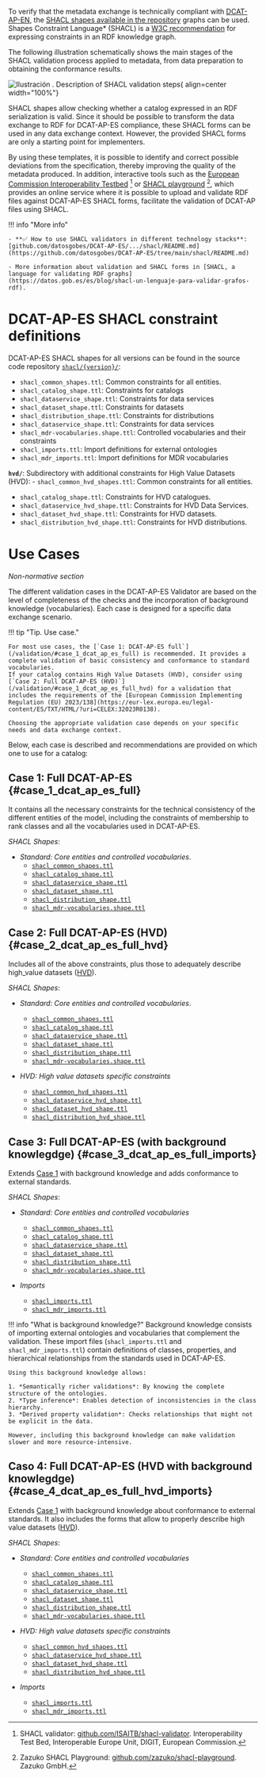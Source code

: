 To verify that the metadata exchange is technically compliant with [DCAT-AP-EN](/), the [SHACL shapes available in the repository](https://github.com/datosgobes/DCAT-AP-ES/tree/main/shacl/) graphs can be used. Shapes Constraint Language* (SHACL) is a [W3C recommendation](https://www.w3.org/TR/shacl/]) for expressing constraints in an RDF knowledge graph. 

The following illustration schematically shows the main stages of the SHACL validation process applied to metadata, from data preparation to obtaining the conformance results.

![](img/dge_shacl.en.drawio "Ilustración . Description of SHACL validation steps"){ align=center width="100%"}

SHACL shapes allow checking whether a catalog expressed in an RDF serialization is valid. Since it should be possible to transform the data exchange to RDF for DCAT-AP-ES compliance, these SHACL forms can be used in any data exchange context. However, the provided SHACL forms are only a starting point for implementers.

By using these templates, it is possible to identify and correct possible deviations from the specification, thereby improving the quality of the metadata produced. In addition, interactive tools such as the [European Commission Interoperability Testbed](https://www.itb.ec.europa.eu/shacl/any/upload) [^1] or [SHACL playground](https://shacl-playground.zazuko.com/) [^2], which provides an online service where it is possible to upload and validate RDF files against DCAT-AP-ES SHACL forms, facilitate the validation of DCAT-AP files using SHACL.

!!! info "More info" 

    - **✅ How to use SHACL validators in different technology stacks**: [github.com/datosgobes/DCAT-AP-ES/.../shacl/README.md](https://github.com/datosgobes/DCAT-AP-ES/tree/main/shacl/README.md)

    - More information about validation and SHACL forms in [SHACL, a language for validating RDF graphs](https://datos.gob.es/es/blog/shacl-un-lenguaje-para-validar-grafos-rdf).

# DCAT-AP-ES SHACL constraint definitions
DCAT-AP-ES SHACL shapes for all versions can be found in the source code repository [`shacl/{version}/`](https://github.com/datosgobes/DCAT-AP-ES/tree/main/shacl/): 

- `shacl_common_shapes.ttl`: Common constraints for all entities.
- `shacl_catalog_shape.ttl`: Constraints for catalogs
- `shacl_dataservice_shape.ttl`: Constraints for data services
- `shacl_dataset_shape.ttl`: Constraints for datasets
- `shacl_distribution_shape.ttl`: Constraints for distributions
- `shacl_dataservice_shape.ttl`: Constraints for data services
- `shacl_mdr-vocabularies.shape.ttl`: Controlled vocabularies and their constraints
- `shacl_imports.ttl`: Import definitions for external ontologies
- `shacl_mdr_imports.ttl`: Import definitions for MDR vocabularies

**`hvd/`**: Subdirectory with additional constraints for High Value Datasets (HVD): - `shacl_common_hvd_shapes.ttl`: Common constraints for all entities.

- `shacl_catalog_shape.ttl`: Constraints for HVD catalogues.
- `shacl_dataservice_hvd_shape.ttl`: Constraints for HVD Data Services.
- `shacl_dataset_hvd_shape.ttl`: Constraints for HVD datasets.
- `shacl_distribution_hvd_shape.ttl`: Constraints for HVD distributions.

# Use Cases
*Non-normative section*

The different validation cases in the DCAT-AP-ES Validator are based on the level of completeness of the checks and the incorporation of background knowledge (vocabularies). Each case is designed for a specific data exchange scenario.

!!! tip "Tip. Use case."

    For most use cases, the [`Case 1: DCAT-AP-ES full`](/validation/#case_1_dcat_ap_es_full) is recommended. It provides a complete validation of basic consistency and conformance to standard vocabularies.
    If your catalog contains High Value Datasets (HVD), consider using [`Case 2: Full DCAT-AP-ES (HVD)`](/validation/#case_1_dcat_ap_es_full_hvd) for a validation that includes the requirements of the [European Commission Implementing Regulation (EU) 2023/138](https://eur-lex.europa.eu/legal-content/ES/TXT/HTML/?uri=CELEX:32023R0138).

    Choosing the appropriate validation case depends on your specific needs and data exchange context.

Below, each case is described and recommendations are provided on which one to use for a catalog:

## **Case 1: Full DCAT-AP-ES**  {#case_1_dcat_ap_es_full}
It contains all the necessary constraints for the technical consistency of the different entities of the model, including the constraints of membership to rank classes and all the vocabularies used in DCAT-AP-ES.

*SHACL Shapes*:

- *Standard: Core entities and controlled vocabularies*.
  - [`shacl_common_shapes.ttl`](https://datosgobes.github.io/DCAT-AP-ES/releases/1.0.0/shacl/1.0.0/shacl_common_shapes.ttl)
  - [`shacl_catalog_shape.ttl`](https://datosgobes.github.io/DCAT-AP-ES/releases/1.0.0/shacl/1.0.0/shacl_catalog_shape.ttl)
  - [`shacl_dataservice_shape.ttl`](https://datosgobes.github.io/DCAT-AP-ES/releases/1.0.0/shacl/1.0.0/shacl_dataservice_shape.ttl)
  - [`shacl_dataset_shape.ttl`](https://datosgobes.github.io/DCAT-AP-ES/releases/1.0.0/shacl/1.0.0/shacl_dataset_shape.ttl)
  - [`shacl_distribution_shape.ttl`](https://datosgobes.github.io/DCAT-AP-ES/releases/1.0.0/shacl/1.0.0/shacl_distribution_shape.ttl)
  - [`shacl_mdr-vocabularies.shape.ttl`](https://datosgobes.github.io/DCAT-AP-ES/releases/1.0.0/shacl/1.0.0/shacl_mdr-vocabularies.shape.ttl)

## **Case 2: Full DCAT-AP-ES (HVD)** {#case_2_dcat_ap_es_full_hvd}
Includes all of the above constraints, plus those to adequately describe high_value datasets ([HVD](/#high_value_datasets_high_value_datasets)).

*SHACL Shapes*: 

- *Standard: Core entities and controlled vocabularies*.
  - [`shacl_common_shapes.ttl`](https://datosgobes.github.io/DCAT-AP-ES/releases/1.0.0/shacl/1.0.0/shacl_common_shapes.ttl)
  - [`shacl_catalog_shape.ttl`](https://datosgobes.github.io/DCAT-AP-ES/releases/1.0.0/shacl/1.0.0/shacl_catalog_shape.ttl)
  - [`shacl_dataservice_shape.ttl`](https://datosgobes.github.io/DCAT-AP-ES/releases/1.0.0/shacl/1.0.0/shacl_dataservice_shape.ttl)
  - [`shacl_dataset_shape.ttl`](https://datosgobes.github.io/DCAT-AP-ES/releases/1.0.0/shacl/1.0.0/shacl_dataset_shape.ttl)
  - [`shacl_distribution_shape.ttl`](https://datosgobes.github.io/DCAT-AP-ES/releases/1.0.0/shacl/1.0.0/shacl_distribution_shape.ttl)
  - [`shacl_mdr-vocabularies.shape.ttl`](https://datosgobes.github.io/DCAT-AP-ES/releases/1.0.0/shacl/1.0.0/shacl_mdr-vocabularies.shape.ttl)

- *HVD: High value datasets specific constraints*
  - [`shacl_common_hvd_shapes.ttl`](https://datosgobes.github.io/DCAT-AP-ES/releases/1.0.0/shacl/1.0.0/hvd/shacl_common_hvd_shapes.ttl)
  - [`shacl_dataservice_hvd_shape.ttl`](https://datosgobes.github.io/DCAT-AP-ES/releases/1.0.0/shacl/1.0.0/hvd/shacl_dataservice_hvd_shape.ttl)
  - [`shacl_dataset_hvd_shape.ttl`](https://datosgobes.github.io/DCAT-AP-ES/releases/1.0.0/shacl/1.0.0/hvd/shacl_dataset_hvd_shape.ttl)
  - [`shacl_distribution_hvd_shape.ttl`](https://datosgobes.github.io/DCAT-AP-ES/releases/1.0.0/shacl/1.0.0/hvd/shacl_distribution_hvd_shape.ttl)


## **Case 3: Full DCAT-AP-ES (with background knowlegdge)**  {#case_3_dcat_ap_es_full_imports}
Extends [Case 1](validation/#case_1_dcat_ap_en_full) with background knowledge and adds conformance to external standards.

*SHACL Shapes*: 

- *Standard: Core entities and controlled vocabularies*
  - [`shacl_common_shapes.ttl`](https://datosgobes.github.io/DCAT-AP-ES/releases/1.0.0/shacl/1.0.0/shacl_common_shapes.ttl)
  - [`shacl_catalog_shape.ttl`](https://datosgobes.github.io/DCAT-AP-ES/releases/1.0.0/shacl/1.0.0/shacl_catalog_shape.ttl)
  - [`shacl_dataservice_shape.ttl`](https://datosgobes.github.io/DCAT-AP-ES/releases/1.0.0/shacl/1.0.0/shacl_dataservice_shape.ttl)
  - [`shacl_dataset_shape.ttl`](https://datosgobes.github.io/DCAT-AP-ES/releases/1.0.0/shacl/1.0.0/shacl_dataset_shape.ttl)
  - [`shacl_distribution_shape.ttl`](https://datosgobes.github.io/DCAT-AP-ES/releases/1.0.0/shacl/1.0.0/shacl_distribution_shape.ttl)
  - [`shacl_mdr-vocabularies.shape.ttl`](https://datosgobes.github.io/DCAT-AP-ES/releases/1.0.0/shacl/1.0.0/shacl_mdr-vocabularies.shape.ttl)

- *Imports*
  - [`shacl_imports.ttl`](https://datosgobes.github.io/DCAT-AP-ES/releases/1.0.0/shacl/1.0.0/shacl_imports.ttl)
  - [`shacl_mdr_imports.ttl`](https://datosgobes.github.io/DCAT-AP-ES/releases/1.0.0/shacl/1.0.0/shacl_mdr_imports.ttl)

!!! info "What is background knowledge?"
    Background knowledge consists of importing external ontologies and vocabularies that complement the validation. These import files (`shacl_imports.ttl` and `shacl_mdr_imports.ttl`) contain definitions of classes, properties, and hierarchical relationships from the standards used in DCAT-AP-ES.
    
    Using this background knowledge allows:
    
    1. *Semantically richer validations*: By knowing the complete structure of the ontologies.
    2. *Type inference*: Enables detection of inconsistencies in the class hierarchy.
    3. *Derived property validation*: Checks relationships that might not be explicit in the data.
    
    However, including this background knowledge can make validation slower and more resource-intensive.

## **Caso 4: Full DCAT-AP-ES (HVD with background knowlegdge)** {#case_4_dcat_ap_es_full_hvd_imports}
Extends [Case 1](validation/#case_1_dcat_ap_en_full) with background knowledge about conformance to external standards. It also includes the forms that allow to properly describe high value datasets ([HVD](#high_value_datasets_high_value_datasets)).

*SHACL Shapes*: 

- *Standard: Core entities and controlled vocabularies*
  - [`shacl_common_shapes.ttl`](https://datosgobes.github.io/DCAT-AP-ES/releases/1.0.0/shacl/1.0.0/shacl_common_shapes.ttl)
  - [`shacl_catalog_shape.ttl`](https://datosgobes.github.io/DCAT-AP-ES/releases/1.0.0/shacl/1.0.0/shacl_catalog_shape.ttl)
  - [`shacl_dataservice_shape.ttl`](https://datosgobes.github.io/DCAT-AP-ES/releases/1.0.0/shacl/1.0.0/shacl_dataservice_shape.ttl)
  - [`shacl_dataset_shape.ttl`](https://datosgobes.github.io/DCAT-AP-ES/releases/1.0.0/shacl/1.0.0/shacl_dataset_shape.ttl)
  - [`shacl_distribution_shape.ttl`](https://datosgobes.github.io/DCAT-AP-ES/releases/1.0.0/shacl/1.0.0/shacl_distribution_shape.ttl)
  - [`shacl_mdr-vocabularies.shape.ttl`](https://datosgobes.github.io/DCAT-AP-ES/releases/1.0.0/shacl/1.0.0/shacl_mdr-vocabularies.shape.ttl)

- *HVD: High value datasets specific constraints*
  - [`shacl_common_hvd_shapes.ttl`](https://datosgobes.github.io/DCAT-AP-ES/releases/1.0.0/shacl/1.0.0/hvd/shacl_common_hvd_shapes.ttl)
  - [`shacl_dataservice_hvd_shape.ttl`](https://datosgobes.github.io/DCAT-AP-ES/releases/1.0.0/shacl/1.0.0/hvd/shacl_dataservice_hvd_shape.ttl)
  - [`shacl_dataset_hvd_shape.ttl`](https://datosgobes.github.io/DCAT-AP-ES/releases/1.0.0/shacl/1.0.0/hvd/shacl_dataset_hvd_shape.ttl)
  - [`shacl_distribution_hvd_shape.ttl`](https://datosgobes.github.io/DCAT-AP-ES/releases/1.0.0/shacl/1.0.0/hvd/shacl_distribution_hvd_shape.ttl)

- *Imports*
  - [`shacl_imports.ttl`](https://datosgobes.github.io/DCAT-AP-ES/releases/1.0.0/shacl/1.0.0/shacl_imports.ttl)
  - [`shacl_mdr_imports.ttl`](https://datosgobes.github.io/DCAT-AP-ES/releases/1.0.0/shacl/1.0.0/shacl_mdr_imports.ttl)

[^1]: SHACL validator: [github.com/ISAITB/shacl-validator](https://github.com/ISAITB/shacl-validator). Interoperability Test Bed, Interoperable Europe Unit, DIGIT, European Commission.
[^2]: Zazuko SHACL Playground: [github.com/zazuko/shacl-playground](https://github.com/zazuko/shacl-playground). Zazuko GmbH.